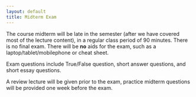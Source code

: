 ```yaml
---
layout: default
title: Midterm Exam
---
```


The course midterm will be late in the semester (after we have covered most of the lecture content), in a regular class period of 90 minutes. There is no final exam. There will be **no** aids for the exam, such as a laptop/tablet/mobilephone or cheat sheet.

Exam questions include True/False question, short answer questions, and short essay questions. 

A review lecture will be given prior to the exam, practice midterm questions will be provided one week before the exam.



